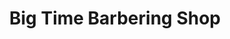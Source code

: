 ---
title: "Big Time Barbering Shop"
url: /accra/big-time-barbering-shop-nuriya-close/
shop: Friseur
---